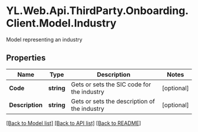 # YL.Web.Api.ThirdParty.Onboarding.Client.Model.Industry
Model representing an industry
## Properties

Name | Type | Description | Notes
------------ | ------------- | ------------- | -------------
**Code** | **string** | Gets or sets the SIC code for the industry | [optional] 
**Description** | **string** | Gets or sets the description of the industry | [optional] 

[[Back to Model list]](../README.md#documentation-for-models) [[Back to API list]](../README.md#documentation-for-api-endpoints) [[Back to README]](../README.md)

